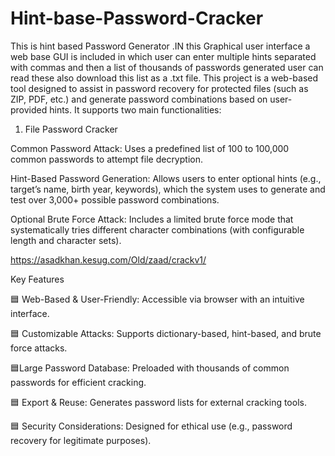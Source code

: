 # Hint-base-Password-Cracker
This is hint based Password Generator .IN this Graphical user interface a web base GUI is included in which user can enter multiple hints separated with commas and then a list of thousands of passwords generated user can read these also download this list as a .txt file.
This project is a web-based tool designed to assist in password recovery for protected files (such as ZIP, PDF, etc.) and generate password combinations based on user-provided hints. It supports two main functionalities:

1. File Password Cracker



Common Password Attack: Uses a predefined list of 100 to 100,000 common passwords to attempt file decryption.

Hint-Based Password Generation: Allows users to enter optional hints (e.g., target’s name, birth year, keywords), which the system uses to generate and test over 3,000+ possible password combinations.

Optional Brute Force Attack: Includes a limited brute force mode that systematically tries different character combinations (with configurable length and character sets).



https://asadkhan.kesug.com/Old/zaad/crackv1/


Key Features

🟦 Web-Based & User-Friendly: Accessible via browser with an intuitive interface.

🟦 Customizable Attacks: Supports dictionary-based, hint-based, and brute force attacks.

🟦Large Password Database: Preloaded with thousands of common passwords for efficient cracking.

🟦 Export & Reuse: Generates password lists for external cracking tools.

🟦 Security Considerations: Designed for ethical use (e.g., password recovery for legitimate purposes).


